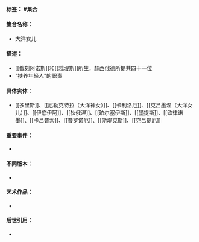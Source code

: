 #### 标签： #集合
#### 集合名称：
- 大洋女儿
#### 描述：
- [[俄刻阿诺斯]]和[[忒堤斯]]所生，赫西俄德所提共四十一位
- “扶养年轻人”的职责
#### 具体实体：
- [[多里斯]]、[[厄勒克特拉（大洋神女）]]、[[卡利洛厄]]、[[克吕墨涅（大洋女儿）]]、[[伊底伊阿]]、[[狄俄涅]]、[[珀尔塞伊斯]]、[[墨提斯]]、[[欧律诺墨]]、[[卡吕普索]]、[[普罗诺厄]]、[[斯堤克斯]]、[[克吕提厄]]
#### 重要事件：
- 
#### 不同版本：
- 
#### 艺术作品：
- 
#### 后世引用：
- 